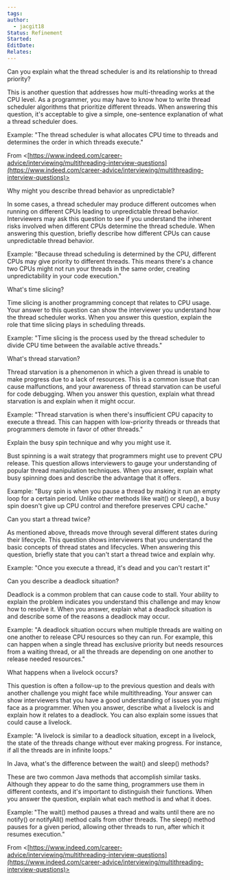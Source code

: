 ```yaml
---
tags: 
author:
  - jacgit18
Status: Refinement
Started: 
EditDate: 
Relates:
---
```

Can you explain what the thread scheduler is and its relationship to thread priority?

This is another question that addresses how multi-threading works at the CPU level. As a programmer, you may have to know how to write thread scheduler algorithms that prioritize different threads. When answering this question, it's acceptable to give a simple, one-sentence explanation of what a thread scheduler does.

Example: "The thread scheduler is what allocates CPU time to threads and determines the order in which threads execute."

From <[https://www.indeed.com/career-advice/interviewing/multithreading-interview-questions](https://www.indeed.com/career-advice/interviewing/multithreading-interview-questions)>



Why might you describe thread behavior as unpredictable?

In some cases, a thread scheduler may produce different outcomes when running on different CPUs leading to unpredictable thread behavior. Interviewers may ask this question to see if you understand the inherent risks involved when different CPUs determine the thread schedule. When answering this question, briefly describe how different CPUs can cause unpredictable thread behavior.

Example: "Because thread scheduling is determined by the CPU, different CPUs may give priority to different threads. This means there's a chance two CPUs might not run your threads in the same order, creating unpredictability in your code execution."


What's time slicing?

Time slicing is another programming concept that relates to CPU usage. Your answer to this question can show the interviewer you understand how the thread scheduler works. When you answer this question, explain the role that time slicing plays in scheduling threads.

Example: "Time slicing is the process used by the thread scheduler to divide CPU time between the available active threads."


What's thread starvation?

Thread starvation is a phenomenon in which a given thread is unable to make progress due to a lack of resources. This is a common issue that can cause malfunctions, and your awareness of thread starvation can be useful for code debugging. When you answer this question, explain what thread starvation is and explain when it might occur.

Example: "Thread starvation is when there's insufficient CPU capacity to execute a thread. This can happen with low-priority threads or threads that programmers demote in favor of other threads."


Explain the busy spin technique and why you might use it.

Bust spinning is a wait strategy that programmers might use to prevent CPU release. This question allows interviewers to gauge your understanding of popular thread manipulation techniques. When you answer, explain what busy spinning does and describe the advantage that it offers.

Example: "Busy spin is when you pause a thread by making it run an empty loop for a certain period. Unlike other methods like wait() or sleep(), a busy spin doesn't give up CPU control and therefore preserves CPU cache."


Can you start a thread twice?

As mentioned above, threads move through several different states during their lifecycle. This question shows interviewers that you understand the basic concepts of thread states and lifecycles. When answering this question, briefly state that you can't start a thread twice and explain why.

Example: "Once you execute a thread, it's dead and you can't restart it"


Can you describe a deadlock situation?

Deadlock is a common problem that can cause code to stall. Your ability to explain the problem indicates you understand this challenge and may know how to resolve it. When you answer, explain what a deadlock situation is and describe some of the reasons a deadlock may occur.

Example: "A deadlock situation occurs when multiple threads are waiting on one another to release CPU resources so they can run. For example, this can happen when a single thread has exclusive priority but needs resources from a waiting thread, or all the threads are depending on one another to release needed resources."




What happens when a livelock occurs?

This question is often a follow-up to the previous question and deals with another challenge you might face while multithreading. Your answer can show interviewers that you have a good understanding of issues you might face as a programmer. When you answer, describe what a livelock is and explain how it relates to a deadlock. You can also explain some issues that could cause a livelock.

Example: "A livelock is similar to a deadlock situation, except in a livelock, the state of the threads change without ever making progress. For instance, if all the threads are in infinite loops."



In Java, what's the difference between the wait() and sleep() methods? 

These are two common Java methods that accomplish similar tasks. Although they appear to do the same thing, programmers use them in different contexts, and it's important to distinguish their functions. When you answer the question, explain what each method is and what it does. 

Example: "The wait() method pauses a thread and waits until there are no notify() or notifyAll() method calls from other threads. The sleep() method pauses for a given period, allowing other threads to run, after which it resumes execution." 

From <[https://www.indeed.com/career-advice/interviewing/multithreading-interview-questions](https://www.indeed.com/career-advice/interviewing/multithreading-interview-questions)>